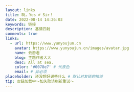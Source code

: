 ```yaml
---
layout: links
title: 啊，Yes ♂ Sir！
date: 2022-08-14 14:26:03
keywords: 链接
description: 基情四射
comments: true
links:
  - url: https://www.yunyoujun.cn
    avatar: https://www.yunyoujun.cn/images/avatar.jpg
    name: 云游君
    blog: 主题作者大大
    desc: All at sea.
    color: '#0078e7' # 代表色
    email: # 非必须
placeholder: 还没想好说些什么 # 默认对友链的描述
tip: 友链加载中～如失败请刷新重试～
---
```

